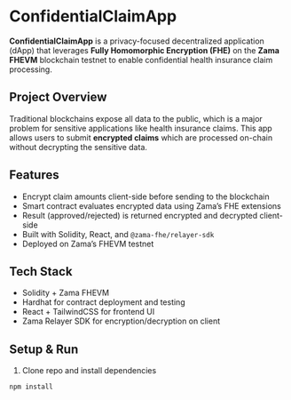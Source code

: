 # ConfidentialClaimApp

**ConfidentialClaimApp** is a privacy-focused decentralized application (dApp) that leverages **Fully Homomorphic Encryption (FHE)** on the **Zama FHEVM** blockchain testnet to enable confidential health insurance claim processing.

## Project Overview

Traditional blockchains expose all data to the public, which is a major problem for sensitive applications like health insurance claims. This app allows users to submit **encrypted claims** which are processed on-chain without decrypting the sensitive data.

## Features

- Encrypt claim amounts client-side before sending to the blockchain
- Smart contract evaluates encrypted data using Zama’s FHE extensions
- Result (approved/rejected) is returned encrypted and decrypted client-side
- Built with Solidity, React, and `@zama-fhe/relayer-sdk`
- Deployed on Zama’s FHEVM testnet 

## Tech Stack

- Solidity + Zama FHEVM
- Hardhat for contract deployment and testing
- React + TailwindCSS for frontend UI
- Zama Relayer SDK for encryption/decryption on client

## Setup & Run

1. Clone repo and install dependencies
```bash
npm install
